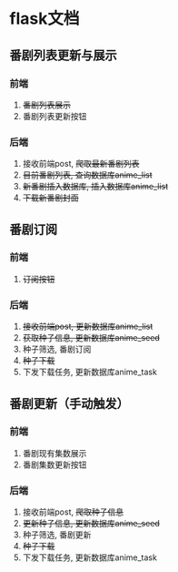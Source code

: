 # flask文档

## 番剧列表更新与展示
### 前端
1. ~~番剧列表展示~~
2. 番剧列表更新按钮
### 后端
1. 接收前端post, ~~爬取最新番剧列表~~
2. ~~目前番剧列表, 查询数据库anime_list~~
3. ~~新番剧插入数据库, 插入数据库anime_list~~
4. ~~下载新番剧封面~~

## 番剧订阅
### 前端
1. ~~订阅按钮~~
### 后端
1. ~~接收前端post, 更新数据库anime_list~~
2. ~~获取种子信息, 更新数据库anime_seed~~
3. 种子筛选, 番剧订阅
4. ~~种子下载~~
5. 下发下载任务, 更新数据库anime_task

## 番剧更新（手动触发）
### 前端
1. 番剧现有集数展示
2. 番剧集数更新按钮
### 后端
1. 接收前端post, ~~爬取种子信息~~
2. ~~更新种子信息, 更新数据库anime_seed~~
3. 种子筛选, 番剧更新
4. ~~种子下载~~
5. 下发下载任务, 更新数据库anime_task